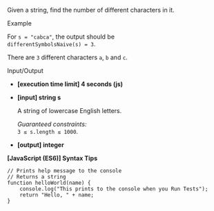 Given a string, find the number of different characters in it.

Example

For `s = "cabca"`, the output should be  
`differentSymbolsNaive(s) = 3`.

There are `3` different characters `a`, `b` and `c`.

Input/Output

- **\[execution time limit\] 4 seconds (js)**

- **\[input\] string s**

  A string of lowercase English letters.

  _Guaranteed constraints:_  
  `3 ≤ s.length ≤ 1000`.

- **\[output\] integer**

**\[JavaScript (ES6)\] Syntax Tips**

    // Prints help message to the console
    // Returns a string
    function helloWorld(name) {
        console.log("This prints to the console when you Run Tests");
        return "Hello, " + name;
    }
